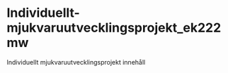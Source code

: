 Individuellt-mjukvaruutvecklingsprojekt_ek222mw
===============================================

Individuellt mjukvaruutvecklingsprojekt innehåll
